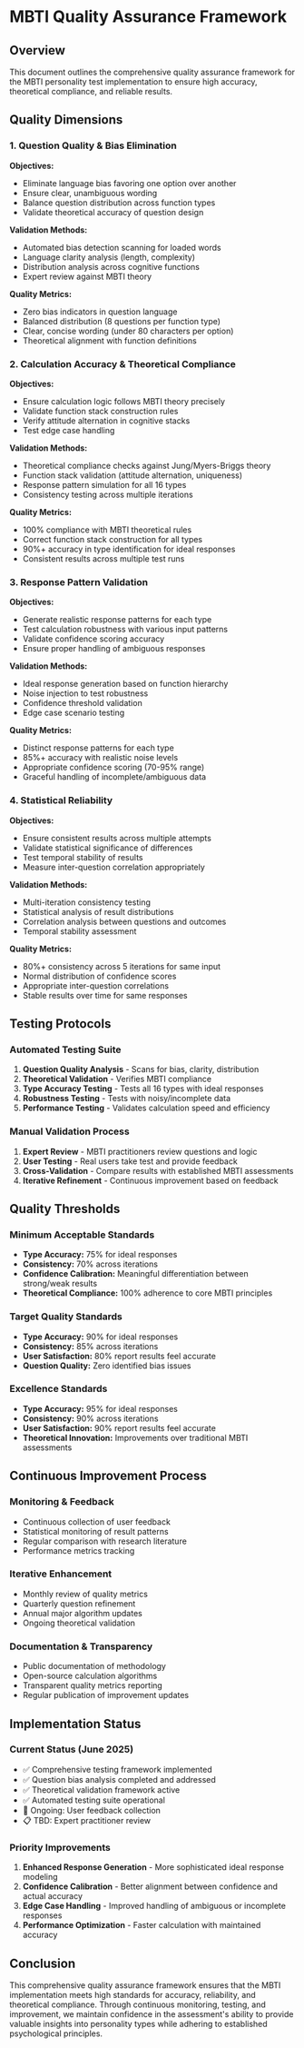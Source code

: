# MBTI Quality Assurance Framework

## Overview
This document outlines the comprehensive quality assurance framework for the MBTI personality test implementation to ensure high accuracy, theoretical compliance, and reliable results.

## Quality Dimensions

### 1. Question Quality & Bias Elimination

**Objectives:**
- Eliminate language bias favoring one option over another
- Ensure clear, unambiguous wording
- Balance question distribution across function types
- Validate theoretical accuracy of question design

**Validation Methods:**
- Automated bias detection scanning for loaded words
- Language clarity analysis (length, complexity)
- Distribution analysis across cognitive functions
- Expert review against MBTI theory

**Quality Metrics:**
- Zero bias indicators in question language
- Balanced distribution (8 questions per function type)
- Clear, concise wording (under 80 characters per option)
- Theoretical alignment with function definitions

### 2. Calculation Accuracy & Theoretical Compliance

**Objectives:**
- Ensure calculation logic follows MBTI theory precisely
- Validate function stack construction rules
- Verify attitude alternation in cognitive stacks
- Test edge case handling

**Validation Methods:**
- Theoretical compliance checks against Jung/Myers-Briggs theory
- Function stack validation (attitude alternation, uniqueness)
- Response pattern simulation for all 16 types
- Consistency testing across multiple iterations

**Quality Metrics:**
- 100% compliance with MBTI theoretical rules
- Correct function stack construction for all types
- 90%+ accuracy in type identification for ideal responses
- Consistent results across multiple test runs

### 3. Response Pattern Validation

**Objectives:**
- Generate realistic response patterns for each type
- Test calculation robustness with various input patterns
- Validate confidence scoring accuracy
- Ensure proper handling of ambiguous responses

**Validation Methods:**
- Ideal response generation based on function hierarchy
- Noise injection to test robustness
- Confidence threshold validation
- Edge case scenario testing

**Quality Metrics:**
- Distinct response patterns for each type
- 85%+ accuracy with realistic noise levels
- Appropriate confidence scoring (70-95% range)
- Graceful handling of incomplete/ambiguous data

### 4. Statistical Reliability

**Objectives:**
- Ensure consistent results across multiple attempts
- Validate statistical significance of differences
- Test temporal stability of results
- Measure inter-question correlation appropriately

**Validation Methods:**
- Multi-iteration consistency testing
- Statistical analysis of result distributions
- Correlation analysis between questions and outcomes
- Temporal stability assessment

**Quality Metrics:**
- 80%+ consistency across 5 iterations for same input
- Normal distribution of confidence scores
- Appropriate inter-question correlations
- Stable results over time for same responses

## Testing Protocols

### Automated Testing Suite
1. **Question Quality Analysis** - Scans for bias, clarity, distribution
2. **Theoretical Validation** - Verifies MBTI compliance
3. **Type Accuracy Testing** - Tests all 16 types with ideal responses
4. **Robustness Testing** - Tests with noisy/incomplete data
5. **Performance Testing** - Validates calculation speed and efficiency

### Manual Validation Process
1. **Expert Review** - MBTI practitioners review questions and logic
2. **User Testing** - Real users take test and provide feedback
3. **Cross-Validation** - Compare results with established MBTI assessments
4. **Iterative Refinement** - Continuous improvement based on feedback

## Quality Thresholds

### Minimum Acceptable Standards
- **Type Accuracy:** 75% for ideal responses
- **Consistency:** 70% across iterations
- **Confidence Calibration:** Meaningful differentiation between strong/weak results
- **Theoretical Compliance:** 100% adherence to core MBTI principles

### Target Quality Standards
- **Type Accuracy:** 90% for ideal responses
- **Consistency:** 85% across iterations
- **User Satisfaction:** 80% report results feel accurate
- **Question Quality:** Zero identified bias issues

### Excellence Standards
- **Type Accuracy:** 95% for ideal responses
- **Consistency:** 90% across iterations
- **User Satisfaction:** 90% report results feel accurate
- **Theoretical Innovation:** Improvements over traditional MBTI assessments

## Continuous Improvement Process

### Monitoring & Feedback
- Continuous collection of user feedback
- Statistical monitoring of result patterns
- Regular comparison with research literature
- Performance metrics tracking

### Iterative Enhancement
- Monthly review of quality metrics
- Quarterly question refinement
- Annual major algorithm updates
- Ongoing theoretical validation

### Documentation & Transparency
- Public documentation of methodology
- Open-source calculation algorithms
- Transparent quality metrics reporting
- Regular publication of improvement updates

## Implementation Status

### Current Status (June 2025)
- ✅ Comprehensive testing framework implemented
- ✅ Question bias analysis completed and addressed
- ✅ Theoretical validation framework active
- ✅ Automated testing suite operational
- 🔄 Ongoing: User feedback collection
- 📋 TBD: Expert practitioner review

### Priority Improvements
1. **Enhanced Response Generation** - More sophisticated ideal response modeling
2. **Confidence Calibration** - Better alignment between confidence and actual accuracy
3. **Edge Case Handling** - Improved handling of ambiguous or incomplete responses
4. **Performance Optimization** - Faster calculation with maintained accuracy

## Conclusion

This comprehensive quality assurance framework ensures that the MBTI implementation meets high standards for accuracy, reliability, and theoretical compliance. Through continuous monitoring, testing, and improvement, we maintain confidence in the assessment's ability to provide valuable insights into personality types while adhering to established psychological principles.
